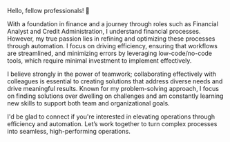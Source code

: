 Hello, fellow professionals! 🚀

With a foundation in finance and a journey through roles such as Financial Analyst and Credit Administration, I understand financial processes. However, my true passion lies in refining and optimizing these processes through automation. I focus on driving efficiency, ensuring that workflows are streamlined, and minimizing errors by leveraging low-code/no-code tools, which require minimal investment to implement effectively.

I believe strongly in the power of teamwork; collaborating effectively with colleagues is essential to creating solutions that address diverse needs and drive meaningful results. Known for my problem-solving approach, I focus on finding solutions over dwelling on challenges and am constantly learning new skills to support both team and organizational goals.

I'd be glad to connect if you're interested in elevating operations through efficiency and automation. Let’s work together to turn complex processes into seamless, high-performing operations.
